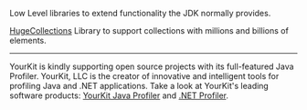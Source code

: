 Low Level libraries to extend functionality the JDK normally provides.

[HugeCollections](HugeCollections.md) Library to support collections with millions and billions of elements.

---

YourKit is kindly supporting open source projects with its full-featured Java Profiler.
YourKit, LLC is the creator of innovative and intelligent tools for profiling
Java and .NET applications. Take a look at YourKit's leading software products:
[YourKit Java Profiler](http://www.yourkit.com/java/profiler/index.jsp) and
[.NET Profiler](http://www.yourkit.com/.net/profiler/index.jsp">YourKit).
